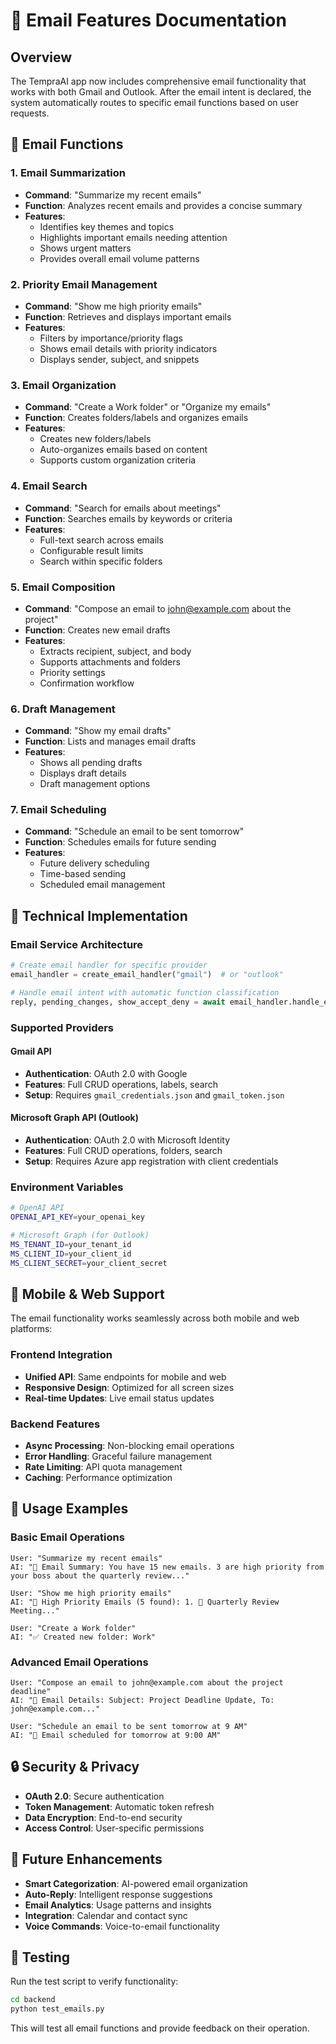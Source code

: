 # 📧 Email Features Documentation

## Overview

The TempraAI app now includes comprehensive email functionality that works with both Gmail and Outlook. After the email intent is declared, the system automatically routes to specific email functions based on user requests.

## 🚀 Email Functions

### 1. **Email Summarization**
- **Command**: "Summarize my recent emails"
- **Function**: Analyzes recent emails and provides a concise summary
- **Features**:
  - Identifies key themes and topics
  - Highlights important emails needing attention
  - Shows urgent matters
  - Provides overall email volume patterns

### 2. **Priority Email Management**
- **Command**: "Show me high priority emails"
- **Function**: Retrieves and displays important emails
- **Features**:
  - Filters by importance/priority flags
  - Shows email details with priority indicators
  - Displays sender, subject, and snippets

### 3. **Email Organization**
- **Command**: "Create a Work folder" or "Organize my emails"
- **Function**: Creates folders/labels and organizes emails
- **Features**:
  - Creates new folders/labels
  - Auto-organizes emails based on content
  - Supports custom organization criteria

### 4. **Email Search**
- **Command**: "Search for emails about meetings"
- **Function**: Searches emails by keywords or criteria
- **Features**:
  - Full-text search across emails
  - Configurable result limits
  - Search within specific folders

### 5. **Email Composition**
- **Command**: "Compose an email to john@example.com about the project"
- **Function**: Creates new email drafts
- **Features**:
  - Extracts recipient, subject, and body
  - Supports attachments and folders
  - Priority settings
  - Confirmation workflow

### 6. **Draft Management**
- **Command**: "Show my email drafts"
- **Function**: Lists and manages email drafts
- **Features**:
  - Shows all pending drafts
  - Displays draft details
  - Draft management options

### 7. **Email Scheduling**
- **Command**: "Schedule an email to be sent tomorrow"
- **Function**: Schedules emails for future sending
- **Features**:
  - Future delivery scheduling
  - Time-based sending
  - Scheduled email management

## 🔧 Technical Implementation

### Email Service Architecture

```python
# Create email handler for specific provider
email_handler = create_email_handler("gmail")  # or "outlook"

# Handle email intent with automatic function classification
reply, pending_changes, show_accept_deny = await email_handler.handle_email_intent(message)
```

### Supported Providers

#### Gmail API
- **Authentication**: OAuth 2.0 with Google
- **Features**: Full CRUD operations, labels, search
- **Setup**: Requires `gmail_credentials.json` and `gmail_token.json`

#### Microsoft Graph API (Outlook)
- **Authentication**: OAuth 2.0 with Microsoft Identity
- **Features**: Full CRUD operations, folders, search
- **Setup**: Requires Azure app registration with client credentials

### Environment Variables

```bash
# OpenAI API
OPENAI_API_KEY=your_openai_key

# Microsoft Graph (for Outlook)
MS_TENANT_ID=your_tenant_id
MS_CLIENT_ID=your_client_id
MS_CLIENT_SECRET=your_client_secret
```

## 📱 Mobile & Web Support

The email functionality works seamlessly across both mobile and web platforms:

### Frontend Integration
- **Unified API**: Same endpoints for mobile and web
- **Responsive Design**: Optimized for all screen sizes
- **Real-time Updates**: Live email status updates

### Backend Features
- **Async Processing**: Non-blocking email operations
- **Error Handling**: Graceful failure management
- **Rate Limiting**: API quota management
- **Caching**: Performance optimization

## 🎯 Usage Examples

### Basic Email Operations
```
User: "Summarize my recent emails"
AI: "📧 Email Summary: You have 15 new emails. 3 are high priority from your boss about the quarterly review..."

User: "Show me high priority emails"
AI: "🎯 High Priority Emails (5 found): 1. 🔴 Quarterly Review Meeting..."

User: "Create a Work folder"
AI: "✅ Created new folder: Work"
```

### Advanced Email Operations
```
User: "Compose an email to john@example.com about the project deadline"
AI: "📧 Email Details: Subject: Project Deadline Update, To: john@example.com..."

User: "Schedule an email to be sent tomorrow at 9 AM"
AI: "📅 Email scheduled for tomorrow at 9:00 AM"
```

## 🔒 Security & Privacy

- **OAuth 2.0**: Secure authentication
- **Token Management**: Automatic token refresh
- **Data Encryption**: End-to-end security
- **Access Control**: User-specific permissions

## 🚀 Future Enhancements

- **Smart Categorization**: AI-powered email organization
- **Auto-Reply**: Intelligent response suggestions
- **Email Analytics**: Usage patterns and insights
- **Integration**: Calendar and contact sync
- **Voice Commands**: Voice-to-email functionality

## 🧪 Testing

Run the test script to verify functionality:

```bash
cd backend
python test_emails.py
```

This will test all email functions and provide feedback on their operation. 